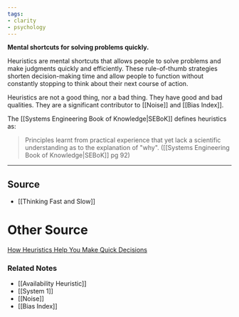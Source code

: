 ```yaml
---
tags:
- clarity
- psychology
---
```

**Mental shortcuts for solving problems quickly.**

Heuristics are mental shortcuts that allows people to solve problems and make judgments quickly and efficiently. These rule-of-thumb strategies shorten decision-making time and allow people to function without constantly stopping to think about their next course of action.

Heuristics are not a good thing, nor a bad thing. They have good and bad qualities. They are a significant contributor to [[Noise]] and [[Bias Index]].

The [[Systems Engineering Book of Knowledge|SEBoK]] defines heuristics as:
> Principles learnt from practical experience that yet lack a scientific understanding as to the explanation of "why".
> ([[Systems Engineering Book of Knowledge|SEBoK]] pg 92)

---

## Source
- [[Thinking Fast and Slow]]

# Other Source

[How Heuristics Help You Make Quick Decisions](https://www.verywellmind.com/what-is-a-heuristic-2795235)

### Related Notes
- [[Availability Heuristic]] 
- [[System 1]] 
- [[Noise]] 
- [[Bias Index]]